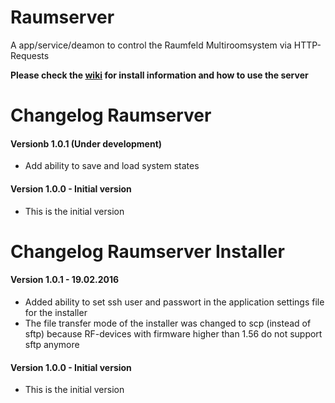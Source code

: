 # Raumserver

A app/service/deamon to control the Raumfeld Multiroomsystem via HTTP-Requests  
  
**Please check the [wiki](https://github.com/ChriD/Raumserver/wiki) for install information and how to use the server**  
  
# Changelog Raumserver

#### Versionb 1.0.1 (Under development)
* Add ability to save and load system states

#### Version 1.0.0 - Initial version  
* This is the initial version

  
# Changelog Raumserver Installer
  
#### Version 1.0.1 - 19.02.2016
* Added ability to set ssh user and passwort in the application settings file for the installer
* The file transfer mode of the installer was changed to scp (instead of sftp) because RF-devices with firmware higher than 1.56 do not support sftp anymore
 
#### Version 1.0.0 - Initial version  
* This is the initial version

